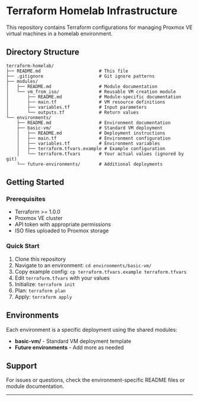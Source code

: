 # Terraform Homelab Infrastructure

This repository contains Terraform configurations for managing Proxmox VE virtual machines in a homelab environment.

## Directory Structure

```
terraform-homelab/
├── README.md                      # This file
├── .gitignore                     # Git ignore patterns
├── modules/
│   ├── README.md                  # Module documentation
│   └── vm_from_iso/               # Reusable VM creation module
│       ├── README.md              # Module-specific documentation
│       ├── main.tf                # VM resource definitions
│       ├── variables.tf           # Input parameters
│       └── outputs.tf             # Return values
└── environments/
    ├── README.md                  # Environment documentation
    ├── basic-vm/                  # Standard VM deployment
    │   ├── README.md              # Deployment instructions
    │   ├── main.tf                # Environment configuration
    │   ├── variables.tf           # Environment variables
    │   ├── terraform.tfvars.example # Example configuration
    │   └── terraform.tfvars       # Your actual values (ignored by git)
    └── future-environments/       # Additional deployments
```

## Getting Started

### Prerequisites
- Terraform >= 1.0.0
- Proxmox VE cluster
- API token with appropriate permissions
- ISO files uploaded to Proxmox storage

### Quick Start
1. Clone this repository
2. Navigate to an environment: `cd environments/basic-vm/`
3. Copy example config: `cp terraform.tfvars.example terraform.tfvars`
4. Edit `terraform.tfvars` with your values
5. Initialize: `terraform init`
6. Plan: `terraform plan`
7. Apply: `terraform apply`

## Environments

Each environment is a specific deployment using the shared modules:

- **basic-vm/** - Standard VM deployment template
- **Future environments** - Add more as needed

## Support

For issues or questions, check the environment-specific README files or module documentation.

---
